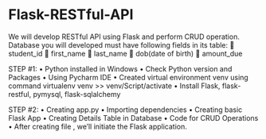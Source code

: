 # Flask-RESTful-API

We will develop RESTful API using Flask and perform CRUD operation. Database you will developed must have following fields in its table:
    	student_id
    	first_name
    	last_name
    	dob(date of birth)
    	amount_due


STEP #1:
•	Python installed in Windows
•	Check Python version and Packages
•	Using Pycharm IDE 
•	Created virtual environment venv using command virtualenv venv >> venv/Script/activate
•	Install Flask, flask-restful, pymysql, flask-sqlalchemy

STEP #2:
•	Creating app.py
•	Importing dependencies
• Creating basic Flask App
• Creating Details Table in Database
• Code for CRUD Operations
•	After creating file , we’ll initiate the Flask application.
 
